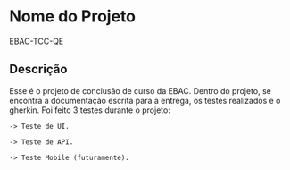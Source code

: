 # Nome do Projeto

EBAC-TCC-QE

## Descrição

Esse é o projeto de conclusão de curso da EBAC.
Dentro do projeto, se encontra a documentação escrita para a entrega, os testes realizados e o gherkin.
Foi feito 3 testes durante o projeto:

    -> Teste de UI.

    -> Teste de API.

    -> Teste Mobile (futuramente).
